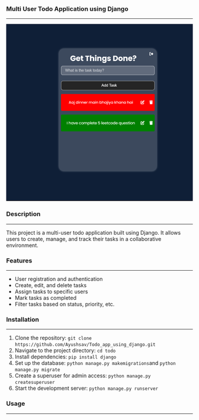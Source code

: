 ### Multi User Todo Application using Django
---
![Todo App Screenshot](https://raw.githubusercontent.com/Ayushsav/Todo_app_using_django/c49a051ea6dee5429ea6e2e7a05a2f0299ab1ec7/todo/todo/static/js/Screenshot%20(24).png)

### Description
---
This project is a multi-user todo application built using Django. It allows users to create, manage, and track their tasks in a collaborative environment.

### Features
---
- User registration and authentication
- Create, edit, and delete tasks
- Assign tasks to specific users
- Mark tasks as completed
- Filter tasks based on status, priority, etc.

### Installation
---
1. Clone the repository: `git clone https://github.com/Ayushsav/Todo_app_using_django.git`
2. Navigate to the project directory: `cd todo`
3. Install dependencies: `pip install django`
4. Set up the database: `python manage.py makemigrations`and `python manage.py migrate`
5. Create a superuser for admin access: `python manage.py createsuperuser`
6. Start the development server: `python manage.py runserver`

### Usage
---
